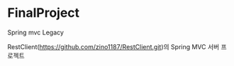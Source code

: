 # FinalProject
Spring mvc Legacy

RestClient(https://github.com/zino1187/RestClient.git)의 Spring MVC 서버 프로젝트 
